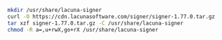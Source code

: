 ﻿```sh
mkdir /usr/share/lacuna-signer
curl -O https://cdn.lacunasoftware.com/signer/signer-1.77.0.tar.gz
tar xzf signer-1.77.0.tar.gz -C /usr/share/lacuna-signer
chmod -R a=,u+rwX,go+rX /usr/share/lacuna-signer
```
